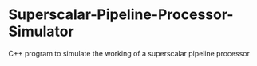 # Superscalar-Pipeline-Processor-Simulator
C++ program to simulate the working of a superscalar pipeline processor
